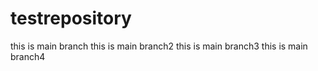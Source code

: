 # testrepository
this is main branch
this is main branch2
this is main branch3
this is main branch4
